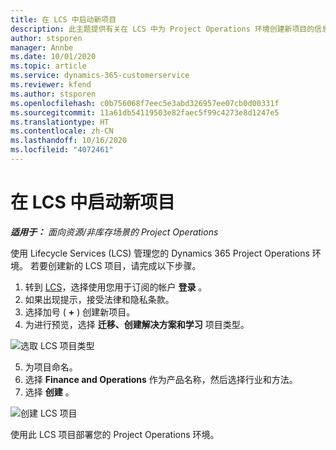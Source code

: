 ```yaml
---
title: 在 LCS 中启动新项目
description: 此主题提供有关在 LCS 中为 Project Operations 环境创建新项目的信息。
author: stsporen
manager: Annbe
ms.date: 10/01/2020
ms.topic: article
ms.service: dynamics-365-customerservice
ms.reviewer: kfend
ms.author: stsporen
ms.openlocfilehash: c0b756068f7eec5e3abd326957ee07cb0d00331f
ms.sourcegitcommit: 11a61db54119503e82faec5f99c4273e8d1247e5
ms.translationtype: HT
ms.contentlocale: zh-CN
ms.lasthandoff: 10/16/2020
ms.locfileid: "4072461"
---
```

# <a name="start-a-new-project-in-lcs"></a>在 LCS 中启动新项目

_**适用于：** 面向资源/非库存场景的 Project Operations_

使用 Lifecycle Services (LCS) 管理您的 Dynamics 365 Project Operations 环境。 若要创建新的 LCS 项目，请完成以下步骤。

1. 转到 [LCS](https://lcs.dynamics.com/Logon/Index)，选择使用您用于订阅的帐户 **登录** 。
2. 如果出现提示，接受法律和隐私条款。
3. 选择加号 ( **+** ) 创建新项目。
4. 为进行预览，选择 **迁移、创建解决方案和学习** 项目类型。

  ![选取 LCS 项目类型](./media/create-lcs-1.png)

5. 为项目命名。 
6. 选择 **Finance and Operations** 作为产品名称，然后选择行业和方法。 
7. 选择 **创建** 。

![创建 LCS 项目](./media/create-lcs-2.png)

使用此 LCS 项目部署您的 Project Operations 环境。

